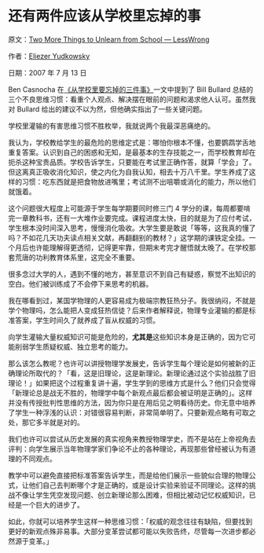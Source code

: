 # 还有两件应该从学校里忘掉的事

原文：[Two More Things to Unlearn from School — LessWrong](https://www.lesswrong.com/posts/48WeP7oTec3kBEada/two-more-things-to-unlearn-from-school)

作者：[Eliezer Yudkowsky](https://www.lesswrong.com/users/eliezer_yudkowsky?from=post_header)

日期：2007 年 7 月 13 日

Ben Casnocha 在[《从学校里要忘掉的三件事》](http://ben.casnocha.com/2007/07/three-things-to.html)一文中提到了 Bill Bullard 总结的三个不良思维习惯：看重个人观点、解决摆在眼前的问题和渴求他人认可。虽然我对 Bullard 给出的建议不以为然，但他确实指出了一些关键问题。

学校里灌输的有害思维习惯不胜枚举，我就说两个我最深恶痛绝的。

我认为，学校教给学生的最危险的思维定式是：哪怕你根本不懂，也要鹦鹉学舌地重复答案。认识到自己的困惑和无知，是最基本的生存技能之一，而学校教育却在扼杀这种宝贵品质。学校告诉学生，只要能在考试里正确作答，就算「学会」了。但这离真正吸收消化知识，使之内化为自我认知，相去十万八千里。学生养成了这样的习惯：吃东西就是把食物放进嘴里；考试测不出咀嚼或消化的能力，所以他们就饿着。

这个问题很大程度上可能源于学生每学期要同时修三门 4 学分的课，每周都要啃完一章教科书，还有一大堆作业要完成。课程进度太快，目的就是为了应付考试，学生根本没时间深入思考，慢慢消化吸收。大学生要是敢说「等等，这我真的懂了吗？不如花几天功夫读点相关文献，再翻翻别的教材？」这学期的课铁定全挂。一个月后也许能理解得更透彻，记得更牢靠，但期末考完才醒悟就太晚了。在学校那套荒唐的功利教育体系里，这完全不重要。

很多念过大学的人，遇到不懂的地方，甚至意识不到自己有疑惑，察觉不出知识的空白。他们被训练成了不会停下来思考的机器。

我在哪看到过，某国学物理的人更容易成为极端宗教狂热分子。我很纳闷，不就是学个物理吗，怎么能把人变成狂热信徒？后来作者解释说，物理专业灌输的都是标准答案，学生时间久了就养成了盲从权威的习惯。

向学生灌输大量权威知识可能是危险的，**尤其是**这些知识本身是正确的，因为它可能削弱学生质疑权威、独立思考的能力。

那么该怎么教呢？也许可以讲授物理学发展史，告诉学生每个理论是如何被新的正确理论所取代的？「看，这是旧理论，这是新理论。新理论通过这个实验战胜了旧理论！」如果把这个过程重复讲十遍，学生学到的思维方式是什么？他们只会觉得「新理论总是战无不胜的，物理学中每个新观点最后都会被证明是正确的」。这样并没有传授批判性思维的方法，因为你只是在用后见之明看待历史。你无意中培养了学生一种浮浅的认识：对错很容易判断，非常简单明了。只要新观点略有可取之处，那它多半就是对的。

我们也许可以尝试从历史发展的真实视角来教授物理学史，而不是站在上帝视角去评判：向学生展示当年物理学家们争论不止的各种理论，再现那些曾经被认为有道理的不同观点。

教学中可以避免直接把标准答案告诉学生，而是给他们展示一些貌似合理的物理公式，让他们自己去判断哪个才是正确的，或是设计实验来验证不同理论。这样的挑战不像让学生凭空发现问题、创立新理论那么困难，但相比被动记忆权威知识，已经是一个巨大的进步了。

如此，你就可以培养学生这样一种思维习惯：「权威的观念往往有缺陷，但要找到更好的新观点殊非易事。大部分变革尝试都可能以失败告终，尽管每一次进步都必然源于变革。」